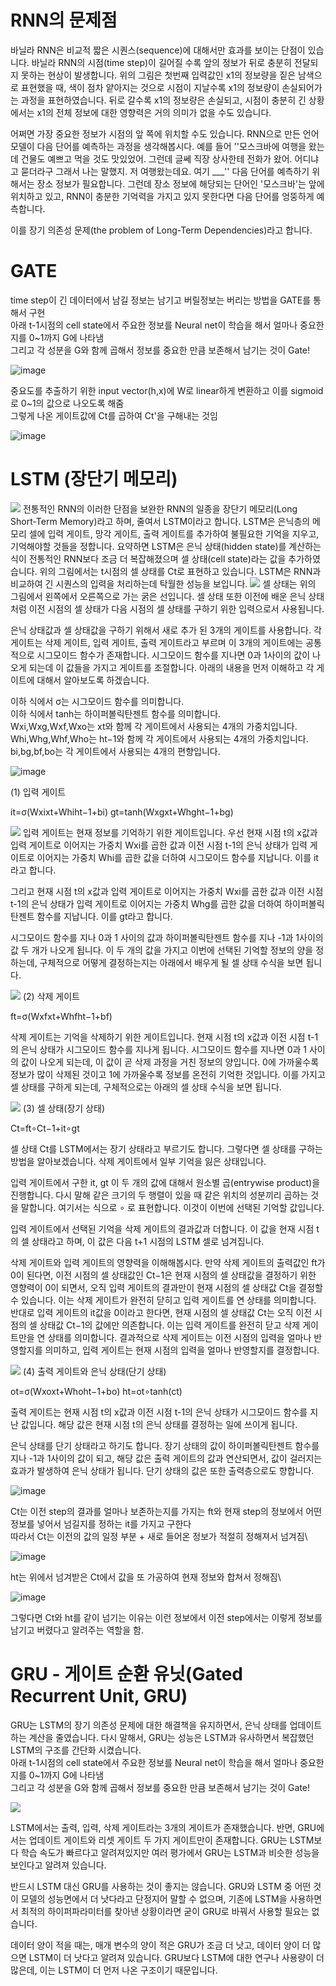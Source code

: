 # RNN의 문제점
바닐라 RNN은 비교적 짧은 시퀀스(sequence)에 대해서만 효과를 보이는 단점이 있습니다. 바닐라 RNN의 시점(time step)이 길어질 수록 앞의 정보가 뒤로 충분히 전달되지 못하는 현상이 발생합니다. 위의 그림은 첫번째 입력값인 x1의 정보량을 짙은 남색으로 표현했을 때, 색이 점차 얕아지는 것으로 시점이 지날수록 x1의 정보량이 손실되어가는 과정을 표현하였습니다. 뒤로 갈수록 x1의 정보량은 손실되고, 시점이 충분히 긴 상황에서는 x1의 전체 정보에 대한 영향력은 거의 의미가 없을 수도 있습니다.

어쩌면 가장 중요한 정보가 시점의 앞 쪽에 위치할 수도 있습니다. RNN으로 만든 언어 모델이 다음 단어를 예측하는 과정을 생각해봅시다. 예를 들어 ''모스크바에 여행을 왔는데 건물도 예쁘고 먹을 것도 맛있었어. 그런데 글쎄 직장 상사한테 전화가 왔어. 어디냐고 묻더라구 그래서 나는 말했지. 저 여행왔는데요. 여기 ___'' 다음 단어를 예측하기 위해서는 장소 정보가 필요합니다. 그런데 장소 정보에 해당되는 단어인 '모스크바'는 앞에 위치하고 있고, RNN이 충분한 기억력을 가지고 있지 못한다면 다음 단어를 엉뚱하게 예측합니다.

이를 장기 의존성 문제(the problem of Long-Term Dependencies)라고 합니다.

# GATE

time step이 긴 데이터에서 남길 정보는 남기고 버릴정보는 버리는 방법을 GATE를 통해서 구현\
아래 t-1시점의 cell state에서 주요한 정보를 Neural net이 학습을 해서 얼마나 중요한지를 0~1까지 G에 나타냄\
그리고 각 성분을 G와 함께 곱해서 정보를 중요한 만큼 보존해서 남기는 것이 Gate!

![image](https://user-images.githubusercontent.com/37290818/147201991-4b1b5e07-fe78-4d0f-9630-2857d1397a1e.png)



중요도를 추출하기 위한 input vector(h,x)에 W로 linear하게 변환하고 이를 sigmoid로 0~1의 값으로 나오도록 해줌\
그렇게 나온 게이트값에 Ct를 곱하여 Ct'을 구해내는 것임

![image](https://user-images.githubusercontent.com/37290818/147205151-fa803a97-713c-4e9d-9e28-99f19b3278b7.png)



# LSTM (장단기 메모리)

<img src=https://user-images.githubusercontent.com/37290818/116496119-4a245300-a8df-11eb-84b9-6c496ba8a9a8.png >
전통적인 RNN의 이러한 단점을 보완한 RNN의 일종을 장단기 메모리(Long Short-Term Memory)라고 하며, 줄여서 LSTM이라고 합니다. LSTM은 은닉층의 메모리 셀에 입력 게이트, 망각 게이트, 출력 게이트를 추가하여 불필요한 기억을 지우고, 기억해야할 것들을 정합니다. 요약하면 LSTM은 은닉 상태(hidden state)를 계산하는 식이 전통적인 RNN보다 조금 더 복잡해졌으며 셀 상태(cell state)라는 값을 추가하였습니다. 위의 그림에서는 t시점의 셀 상태를 Ct로 표현하고 있습니다. LSTM은 RNN과 비교하여 긴 시퀀스의 입력을 처리하는데 탁월한 성능을 보입니다.



<img src=https://user-images.githubusercontent.com/37290818/116496162-63c59a80-a8df-11eb-998c-417bc22fdab1.png >
셀 상태는 위의 그림에서 왼쪽에서 오른쪽으로 가는 굵은 선입니다. 셀 상태 또한 이전에 배운 은닉 상태처럼 이전 시점의 셀 상태가 다음 시점의 셀 상태를 구하기 위한 입력으로서 사용됩니다.

은닉 상태값과 셀 상태값을 구하기 위해서 새로 추가 된 3개의 게이트를 사용합니다. 각 게이트는 삭제 게이트, 입력 게이트, 출력 게이트라고 부르며 이 3개의 게이트에는 공통적으로 시그모이드 함수가 존재합니다. 시그모이드 함수를 지나면 0과 1사이의 값이 나오게 되는데 이 값들을 가지고 게이트를 조절합니다. 아래의 내용을 먼저 이해하고 각 게이트에 대해서 알아보도록 하겠습니다.

이하 식에서 σ는 시그모이드 함수를 의미합니다.\
이하 식에서 tanh는 하이퍼볼릭탄젠트 함수를 의미합니다.\
Wxi,Wxg,Wxf,Wxo는 xt와 함께 각 게이트에서 사용되는 4개의 가중치입니다.\
Whi,Whg,Whf,Who는 ht−1와 함께 각 게이트에서 사용되는 4개의 가중치입니다.\
bi,bg,bf,bo는 각 게이트에서 사용되는 4개의 편향입니다.


![image](https://user-images.githubusercontent.com/37290818/147205537-8759b7ba-d1f2-4e1c-a466-61775784a854.png)


(1) 입력 게이트


it=σ(Wxixt+Whiht−1+bi)
gt=tanh(Wxgxt+Whght−1+bg)

<img src=https://user-images.githubusercontent.com/37290818/116496210-7fc93c00-a8df-11eb-8a67-91b1c9e948f4.png >
입력 게이트는 현재 정보를 기억하기 위한 게이트입니다. 우선 현재 시점 t의 x값과 입력 게이트로 이어지는 가중치 Wxi를 곱한 값과 이전 시점 t-1의 은닉 상태가 입력 게이트로 이어지는 가중치 Whi를 곱한 값을 더하여 시그모이드 함수를 지납니다. 이를 it라고 합니다.

그리고 현재 시점 t의 x값과 입력 게이트로 이어지는 가중치 Wxi를 곱한 값과 이전 시점 t-1의 은닉 상태가 입력 게이트로 이어지는 가중치 Whg를 곱한 값을 더하여 하이퍼볼릭탄젠트 함수를 지납니다. 이를 gt라고 합니다.

시그모이드 함수를 지나 0과 1 사이의 값과 하이퍼볼릭탄젠트 함수를 지나 -1과 1사이의 값 두 개가 나오게 됩니다. 이 두 개의 값을 가지고 이번에 선택된 기억할 정보의 양을 정하는데, 구체적으로 어떻게 결정하는지는 아래에서 배우게 될 셀 상태 수식을 보면 됩니다.


<img src=https://user-images.githubusercontent.com/37290818/116496227-8a83d100-a8df-11eb-9f75-436d47c58cb8.png >
(2) 삭제 게이트


ft=σ(Wxfxt+Whfht−1+bf)

삭제 게이트는 기억을 삭제하기 위한 게이트입니다. 현재 시점 t의 x값과 이전 시점 t-1의 은닉 상태가 시그모이드 함수를 지나게 됩니다. 시그모이드 함수를 지나면 0과 1 사이의 값이 나오게 되는데, 이 값이 곧 삭제 과정을 거친 정보의 양입니다. 0에 가까울수록 정보가 많이 삭제된 것이고 1에 가까울수록 정보를 온전히 기억한 것입니다. 이를 가지고 셀 상태를 구하게 되는데, 구체적으로는 아래의 셀 상태 수식을 보면 됩니다.


<img src=https://user-images.githubusercontent.com/37290818/116496240-940d3900-a8df-11eb-9922-7409cadd6eb5.png >
(3) 셀 상태(장기 상태)


Ct=ft∘Ct−1+it∘gt

셀 상태 Ct를 LSTM에서는 장기 상태라고 부르기도 합니다. 그렇다면 셀 상태를 구하는 방법을 알아보겠습니다. 삭제 게이트에서 일부 기억을 잃은 상태입니다.

입력 게이트에서 구한 it, gt 이 두 개의 값에 대해서 원소별 곱(entrywise product)을 진행합니다. 다시 말해 같은 크기의 두 행렬이 있을 때 같은 위치의 성분끼리 곱하는 것을 말합니다. 여기서는 식으로 ∘ 로 표현합니다. 이것이 이번에 선택된 기억할 값입니다.

입력 게이트에서 선택된 기억을 삭제 게이트의 결과값과 더합니다. 이 값을 현재 시점 t의 셀 상태라고 하며, 이 값은 다음 t+1 시점의 LSTM 셀로 넘겨집니다.

삭제 게이트와 입력 게이트의 영향력을 이해해봅시다. 만약 삭제 게이트의 출력값인 ft가 0이 된다면, 이전 시점의 셀 상태값인 Ct−1은 현재 시점의 셀 상태값을 결정하기 위한 영향력이 0이 되면서, 오직 입력 게이트의 결과만이 현재 시점의 셀 상태값 Ct을 결정할 수 있습니다. 이는 삭제 게이트가 완전히 닫히고 입력 게이트를 연 상태를 의미합니다. 반대로 입력 게이트의 it값을 0이라고 한다면, 현재 시점의 셀 상태값 Ct는 오직 이전 시점의 셀 상태값 Ct−1의 값에만 의존합니다. 이는 입력 게이트를 완전히 닫고 삭제 게이트만을 연 상태를 의미합니다. 결과적으로 삭제 게이트는 이전 시점의 입력을 얼마나 반영할지를 의미하고, 입력 게이트는 현재 시점의 입력을 얼마나 반영할지를 결정합니다.


<img src=https://user-images.githubusercontent.com/37290818/116496262-9e2f3780-a8df-11eb-9e59-76806f54dc05.png >
(4) 출력 게이트와 은닉 상태(단기 상태)


ot=σ(Wxoxt+Whoht−1+bo)
ht=ot∘tanh(ct)

출력 게이트는 현재 시점 t의 x값과 이전 시점 t-1의 은닉 상태가 시그모이드 함수를 지난 값입니다. 해당 값은 현재 시점 t의 은닉 상태를 결정하는 일에 쓰이게 됩니다.

은닉 상태를 단기 상태라고 하기도 합니다. 장기 상태의 값이 하이퍼볼릭탄젠트 함수를 지나 -1과 1사이의 값이 되고, 해당 값은 출력 게이트의 값과 연산되면서, 값이 걸러지는 효과가 발생하여 은닉 상태가 됩니다. 단기 상태의 값은 또한 출력층으로도 향합니다.


![image](https://user-images.githubusercontent.com/37290818/147206054-b0411993-7908-4f1a-93d2-e4c7f65aa9cc.png)

Ct는 이전 step의 결과를 얼마나 보존하는지를 가지는 ft와 현재 step의 정보에서 어떤 정보를 넣어서 넘길지를 정하는 it를 가지고 구한다\
따라서 Ct는 이전의 값의 일정 부분 + 새로 들어온 정보가 적절히 정해져서 넘겨짐\

![image](https://user-images.githubusercontent.com/37290818/147206759-0598f24c-c170-4696-88f6-9235ffb045cf.png)

ht는 위에서 넘겨받은 Ct에서 값을 또 가공하여 현재 정보와 합쳐서 정해짐\


![image](https://user-images.githubusercontent.com/37290818/147206786-a517534e-4e7c-4e83-a4e4-970bd827e194.png)

그렇다면 Ct와 ht를 같이 넘기는 이유는 이런 정보에서 이전 step에서는 이렇게 정보를 남기고 버렸다고 알려주는 역할을 함.

# GRU - 게이트 순환 유닛(Gated Recurrent Unit, GRU)
GRU는 LSTM의 장기 의존성 문제에 대한 해결책을 유지하면서, 은닉 상태를 업데이트하는 계산을 줄였습니다. 다시 말해서, GRU는 성능은 LSTM과 유사하면서 복잡했던 LSTM의 구조를 간단화 시켰습니다.\
아래 t-1시점의 cell state에서 주요한 정보를 Neural net이 학습을 해서 얼마나 중요한지를 0~1까지 G에 나타냄\
그리고 각 성분을 G와 함께 곱해서 정보를 중요한 만큼 보존해서 남기는 것이 Gate!

<img src=https://user-images.githubusercontent.com/37290818/116496906-134f3c80-a8e1-11eb-97c5-ffb0d154ff66.png>

LSTM에서는 출력, 입력, 삭제 게이트라는 3개의 게이트가 존재했습니다. 반면, GRU에서는 업데이트 게이트와 리셋 게이트 두 가지 게이트만이 존재합니다. GRU는 LSTM보다 학습 속도가 빠르다고 알려져있지만 여러 평가에서 GRU는 LSTM과 비슷한 성능을 보인다고 알려져 있습니다.

반드시 LSTM 대신 GRU를 사용하는 것이 좋지는 않습니다. GRU와 LSTM 중 어떤 것이 모델의 성능면에서 더 낫다라고 단정지어 말할 수 없으며, 기존에 LSTM을 사용하면서 최적의 하이퍼파라미터를 찾아낸 상황이라면 굳이 GRU로 바꿔서 사용할 필요는 없습니다.

데이터 양이 적을 때는, 매개 변수의 양이 적은 GRU가 조금 더 낫고, 데이터 양이 더 많으면 LSTM이 더 낫다고 알려져 있습니다. GRU보다 LSTM에 대한 연구나 사용량이 더 많은데, 이는 LSTM이 더 먼저 나온 구조이기 때문입니다.
